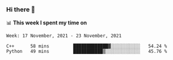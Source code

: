 ### Hi there 👋

📊 __This week I spent my time on__
<!--START_SECTION:waka-->
```text
Week: 17 November, 2021 - 23 November, 2021

C++      58 mins         █████████████▓░░░░░░░░░░░   54.24 % 
Python   49 mins         ███████████▒░░░░░░░░░░░░░   45.76 % 
```
<!--END_SECTION:waka-->
<!--
**SREEHARI-M-S/SREEHARI-M-S** is a ✨ _special_ ✨ repository because its `README.md` (this file) appears on your GitHub profile.

Here are some ideas to get you started:

- 🔭 I’m currently working on ...
- 🌱 I’m currently learning ...
- 👯 I’m looking to collaborate on ...
- 🤔 I’m looking for help with ...
- 💬 Ask me about ...
- 📫 How to reach me: ...
- 😄 Pronouns: ...
- ⚡ Fun fact: ...
-->
